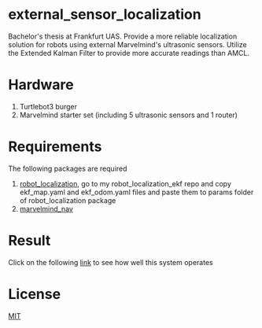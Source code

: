 # external_sensor_localization

Bachelor's thesis at Frankfurt UAS. Provide a more reliable localization solution for robots using external Marvelmind's ultrasonic sensors. Utilize the Extended Kalman Filter to provide more accurate readings than AMCL.

# Hardware

1. Turtlebot3 burger
2. Marvelmind starter set (including 5 ultrasonic sensors and 1 router)

# Requirements

The following packages are required

1. [robot_localization](http://wiki.ros.org/robot_localization), go to my robot_localization_ekf repo and copy ekf_map.yaml and ekf_odom.yaml files and paste them to params folder of robot_localization package
2. [marvelmind_nav](https://bitbucket.org/marvelmind_robotics/ros_marvelmind_package)

# Result

Click on the following [link](https://drive.google.com/file/d/1HUOCoFdYrak2g-GNLPjxd7Xol8M04kZN/view?usp=sharing) to see how well this system operates

# License

[MIT](https://opensource.org/licenses/MIT)
